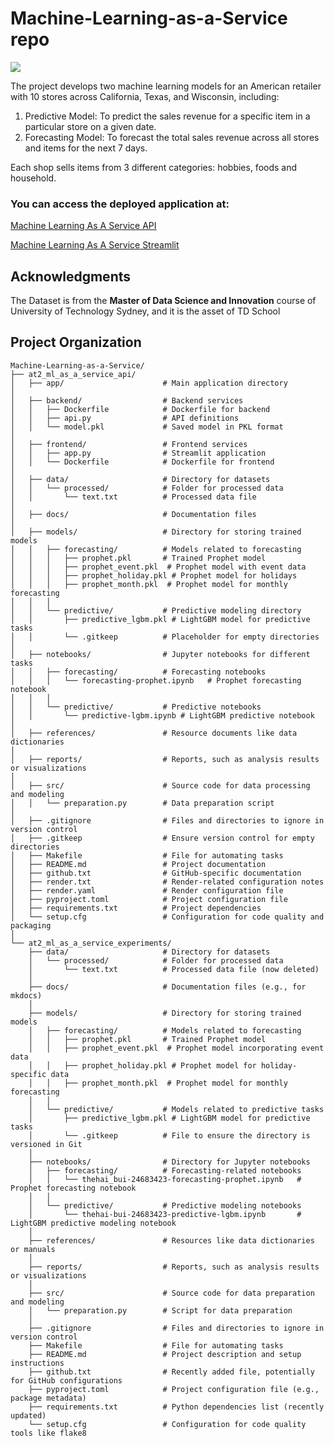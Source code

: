 # Machine-Learning-as-a-Service repo

<a target="_blank" href="https://cookiecutter-data-science.drivendata.org/">
    <img src="https://img.shields.io/badge/CCDS-Project%20template-328F97?logo=cookiecutter" />
</a>

The project develops two machine learning models for an American retailer with 10 stores across California, Texas, and Wisconsin, including:

1. Predictive Model: To predict the sales revenue for a specific item in a particular store on a given date.
2. Forecasting Model: To forecast the total sales revenue across all stores and items for the next 7 days.

Each shop sells items from 3 different categories: hobbies, foods and household.

### You can access the deployed application at: 

[Machine Learning As A Service API](https://machine-learning-as-a-service-api.onrender.com/docs)

[Machine Learning As A Service Streamlit](https://machine-learning-as-a-service-streamlit.onrender.com/)


## Acknowledgments

The Dataset is from the **Master of Data Science and Innovation** course of University of Technology Sydney, and it is the asset of TD School

## Project Organization

```
Machine-Learning-as-a-Service/
├── at2_ml_as_a_service_api/
│   ├── app/                      # Main application directory
│
│   ├── backend/                  # Backend services
│   │   ├── Dockerfile            # Dockerfile for backend
│   │   ├── api.py                # API definitions
│   │   └── model.pkl             # Saved model in PKL format
│
│   ├── frontend/                 # Frontend services
│   │   ├── app.py                # Streamlit application
│   │   └── Dockerfile            # Dockerfile for frontend
│
│   ├── data/                     # Directory for datasets
│   │   └── processed/            # Folder for processed data
│   │       └── text.txt          # Processed data file
│
│   ├── docs/                     # Documentation files
│
│   ├── models/                   # Directory for storing trained models
│   │   ├── forecasting/          # Models related to forecasting
│   │   │   ├── prophet.pkl       # Trained Prophet model
│   │   │   ├── prophet_event.pkl  # Prophet model with event data
│   │   │   ├── prophet_holiday.pkl # Prophet model for holidays
│   │   │   ├── prophet_month.pkl  # Prophet model for monthly forecasting
│   │   │
│   │   └── predictive/           # Predictive modeling directory
│   │       ├── predictive_lgbm.pkl # LightGBM model for predictive tasks
│   │       └── .gitkeep          # Placeholder for empty directories
│
│   ├── notebooks/                # Jupyter notebooks for different tasks
│   │   ├── forecasting/          # Forecasting notebooks
│   │   │   └── forecasting-prophet.ipynb   # Prophet forecasting notebook
│   │   │
│   │   └── predictive/           # Predictive notebooks
│   │       └── predictive-lgbm.ipynb # LightGBM predictive notebook
│
│   ├── references/               # Resource documents like data dictionaries
│
│   ├── reports/                  # Reports, such as analysis results or visualizations
│
│   ├── src/                      # Source code for data processing and modeling
│   │   └── preparation.py        # Data preparation script
│
│   ├── .gitignore                # Files and directories to ignore in version control
│   ├── .gitkeep                  # Ensure version control for empty directories
│   ├── Makefile                  # File for automating tasks
│   ├── README.md                 # Project documentation
│   ├── github.txt                # GitHub-specific documentation
│   ├── render.txt                # Render-related configuration notes
│   ├── render.yaml               # Render configuration file
│   ├── pyproject.toml            # Project configuration file
│   ├── requirements.txt          # Project dependencies
│   └── setup.cfg                 # Configuration for code quality and packaging
│
└── at2_ml_as_a_service_experiments/
    ├── data/                     # Directory for datasets
    │   └── processed/            # Folder for processed data
    │       └── text.txt          # Processed data file (now deleted)
    │
    ├── docs/                     # Documentation files (e.g., for mkdocs)
    │
    ├── models/                   # Directory for storing trained models
    │   ├── forecasting/          # Models related to forecasting
    │   │   ├── prophet.pkl       # Trained Prophet model
    │   │   ├── prophet_event.pkl  # Prophet model incorporating event data
    │   │   ├── prophet_holiday.pkl # Prophet model for holiday-specific data
    │   │   ├── prophet_month.pkl  # Prophet model for monthly forecasting
    │   │
    │   └── predictive/           # Models related to predictive tasks
    │       ├── predictive_lgbm.pkl # LightGBM model for predictive tasks
    │       └── .gitkeep          # File to ensure the directory is versioned in Git
    │
    ├── notebooks/                # Directory for Jupyter notebooks
    │   ├── forecasting/          # Forecasting-related notebooks
    │   │   └── thehai_bui-24683423-forecasting-prophet.ipynb   # Prophet forecasting notebook
    │   │
    │   └── predictive/           # Predictive modeling notebooks
    │       └── thehai-bui-24683423-predictive-lgbm.ipynb       # LightGBM predictive modeling notebook
    │
    ├── references/               # Resources like data dictionaries or manuals
    │
    ├── reports/                  # Reports, such as analysis results or visualizations
    │
    ├── src/                      # Source code for data preparation and modeling
    │   └── preparation.py        # Script for data preparation
    │
    ├── .gitignore                # Files and directories to ignore in version control
    ├── Makefile                  # File for automating tasks
    ├── README.md                 # Project description and setup instructions
    ├── github.txt                # Recently added file, potentially for GitHub configurations
    ├── pyproject.toml            # Project configuration file (e.g., package metadata)
    ├── requirements.txt          # Python dependencies list (recently updated)
    └── setup.cfg                 # Configuration for code quality tools like flake8

